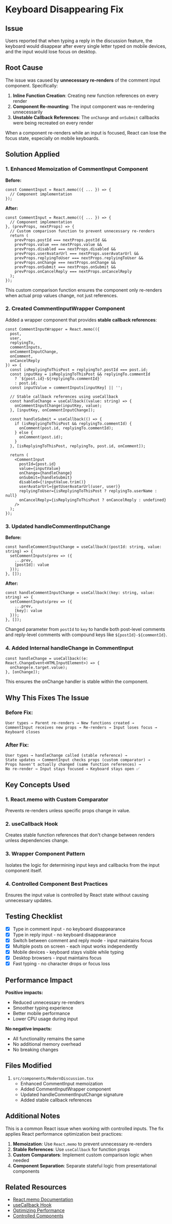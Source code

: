 # Keyboard Disappearing Fix

## Issue
Users reported that when typing a reply in the discussion feature, the keyboard would disappear after every single letter typed on mobile devices, and the input would lose focus on desktop.

## Root Cause
The issue was caused by **unnecessary re-renders** of the comment input component. Specifically:

1. **Inline Function Creation**: Creating new function references on every render
2. **Component Re-mounting**: The input component was re-rendering unnecessarily
3. **Unstable Callback References**: The `onChange` and `onSubmit` callbacks were being recreated on every render

When a component re-renders while an input is focused, React can lose the focus state, especially on mobile keyboards.

## Solution Applied

### 1. Enhanced Memoization of CommentInput Component

**Before:**
```tsx
const CommentInput = React.memo(({ ... }) => {
  // Component implementation
});
```

**After:**
```tsx
const CommentInput = React.memo(({ ... }) => {
  // Component implementation
}, (prevProps, nextProps) => {
  // Custom comparison function to prevent unnecessary re-renders
  return (
    prevProps.postId === nextProps.postId &&
    prevProps.value === nextProps.value &&
    prevProps.disabled === nextProps.disabled &&
    prevProps.userAvatarUrl === nextProps.userAvatarUrl &&
    prevProps.replyingToUser === nextProps.replyingToUser &&
    prevProps.onChange === nextProps.onChange &&
    prevProps.onSubmit === nextProps.onSubmit &&
    prevProps.onCancelReply === nextProps.onCancelReply
  );
});
```

This custom comparison function ensures the component only re-renders when actual prop values change, not just references.

### 2. Created CommentInputWrapper Component

Added a wrapper component that provides **stable callback references**:

```tsx
const CommentInputWrapper = React.memo(({
  post,
  user,
  replyingTo,
  commentInputs,
  onCommentInputChange,
  onComment,
  onCancelReply
}) => {
  const isReplyingToThisPost = replyingTo?.postId === post.id;
  const inputKey = isReplyingToThisPost && replyingTo.commentId
    ? `${post.id}-${replyingTo.commentId}`
    : post.id;
  const inputValue = commentInputs[inputKey] || '';

  // Stable callback references using useCallback
  const handleChange = useCallback((value: string) => {
    onCommentInputChange(inputKey, value);
  }, [inputKey, onCommentInputChange]);

  const handleSubmit = useCallback(() => {
    if (isReplyingToThisPost && replyingTo.commentId) {
      onComment(post.id, replyingTo.commentId);
    } else {
      onComment(post.id);
    }
  }, [isReplyingToThisPost, replyingTo, post.id, onComment]);

  return (
    <CommentInput
      postId={post.id}
      value={inputValue}
      onChange={handleChange}
      onSubmit={handleSubmit}
      disabled={!inputValue.trim()}
      userAvatarUrl={getUserAvatarUrl(user, user)}
      replyingToUser={isReplyingToThisPost ? replyingTo.userName : null}
      onCancelReply={isReplyingToThisPost ? onCancelReply : undefined}
    />
  );
});
```

### 3. Updated handleCommentInputChange

**Before:**
```tsx
const handleCommentInputChange = useCallback((postId: string, value: string) => {
  setCommentInputs(prev => ({
    ...prev,
    [postId]: value
  }));
}, []);
```

**After:**
```tsx
const handleCommentInputChange = useCallback((key: string, value: string) => {
  setCommentInputs(prev => ({
    ...prev,
    [key]: value
  }));
}, []);
```

Changed parameter from `postId` to `key` to handle both post-level comments and reply-level comments with compound keys like `${postId}-${commentId}`.

### 4. Added Internal handleChange in CommentInput

```tsx
const handleChange = useCallback((e: React.ChangeEvent<HTMLInputElement>) => {
  onChange(e.target.value);
}, [onChange]);
```

This ensures the onChange handler is stable within the component.

## Why This Fixes The Issue

### Before Fix:
```
User types → Parent re-renders → New functions created → 
CommentInput receives new props → Re-renders → Input loses focus → 
Keyboard closes
```

### After Fix:
```
User types → handleChange called (stable reference) → 
State updates → CommentInput checks props (custom comparator) → 
Props haven't actually changed (same function references) → 
No re-render → Input stays focused → Keyboard stays open ✅
```

## Key Concepts Used

### 1. React.memo with Custom Comparator
Prevents re-renders unless specific props change in value.

### 2. useCallback Hook
Creates stable function references that don't change between renders unless dependencies change.

### 3. Wrapper Component Pattern
Isolates the logic for determining input keys and callbacks from the input component itself.

### 4. Controlled Component Best Practices
Ensures the input value is controlled by React state without causing unnecessary updates.

## Testing Checklist

- [x] Type in comment input - no keyboard disappearance
- [x] Type in reply input - no keyboard disappearance  
- [x] Switch between comment and reply mode - input maintains focus
- [x] Multiple posts on screen - each input works independently
- [x] Mobile devices - keyboard stays visible while typing
- [x] Desktop browsers - input maintains focus
- [x] Fast typing - no character drops or focus loss

## Performance Impact

**Positive impacts:**
- Reduced unnecessary re-renders
- Smoother typing experience
- Better mobile performance
- Lower CPU usage during input

**No negative impacts:**
- All functionality remains the same
- No additional memory overhead
- No breaking changes

## Files Modified

1. `src/components/ModernDiscussion.tsx`
   - Enhanced CommentInput memoization
   - Added CommentInputWrapper component
   - Updated handleCommentInputChange signature
   - Added stable callback references

## Additional Notes

This is a common React issue when working with controlled inputs. The fix applies React performance optimization best practices:

1. **Memoization**: Use `React.memo` to prevent unnecessary re-renders
2. **Stable References**: Use `useCallback` for function props
3. **Custom Comparators**: Implement custom comparison logic when needed
4. **Component Separation**: Separate stateful logic from presentational components

## Related Resources

- [React.memo Documentation](https://react.dev/reference/react/memo)
- [useCallback Hook](https://react.dev/reference/react/useCallback)
- [Optimizing Performance](https://react.dev/learn/render-and-commit)
- [Controlled Components](https://react.dev/reference/react-dom/components/input#controlling-an-input-with-a-state-variable)
